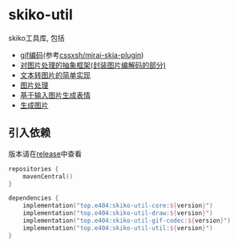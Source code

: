 # skiko-util

skiko工具库, 包括

- [gif编码](skiko-util-gif-codec/src/main/kotlin/gif)(参考[cssxsh/mirai-skia-plugin](https://github.com/cssxsh/mirai-skia-plugin))
- [对图片处理的抽象框架(封装图片编解码的部分)](skiko-util-gif-codec/src/main/kotlin/frame)
- [文本转图片的简单实现](skiko-util-draw/src/main/kotlin)
- [图片处理](skiko-util-core/src/main/kotlin/handler/list)
- [基于输入图片生成表情](skiko-util-core/src/main/kotlin/handler/face)
- [生成图片](skiko-util-core/src/main/kotlin/generator/list)

## 引入依赖

版本请在[release](https://github.com/4o4E/skiko-util/releases)中查看

```kotlin
repositories {
    mavenCentral()
}

dependencies {
    implementation("top.e404:skiko-util-core:${version}")
    implementation("top.e404:skiko-util-draw:${version}")
    implementation("top.e404:skiko-util-gif-codec:${version}")
    implementation("top.e404:skiko-util-util:${version}")
}
```
